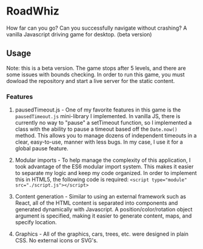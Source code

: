 # RoadWhiz
How far can you go? Can you successfully navigate without crashing? A vanilla Javascript driving game for desktop. (beta version)

## Usage
Note: this is a beta version. The game stops after 5 levels, and there are some issues with bounds checking.
In order to run this game, you must dowload the repository and start a live server for the static content. 


### Features
1. pausedTimeout.js - One of my favorite features in this game is the `pausedTimeout.js` mini-library I implemented. In vanilla JS, there is currently no way
to "pause" a setTimeout function, so I implemented a class with the ability to pause a timeout based off the `Date.now()` method. This allows you 
to manage dozens of independent timeouts in a clear, easy-to-use, manner with less bugs. In my case, I use it for a global pause feature.

2. Modular imports - To help manage the complexity of this application, I took advantage of the ES6 modular import system. 
This makes it easier to separate my logic and keep my code organized. In order to implement this in HTML5, the following code is required: `<script type="module" src="./script.js"></script>`

3. Content generation - Similar to using an external framework such as React, all of the HTML content is
separated into components and generated dynamically with Javascript. A position/color/rotation object argument is specified, making it easier to generate
content, maps, and specify location.

4. Graphics - All of the graphics, cars, trees, etc. were designed in plain CSS. No external icons or SVG's.





